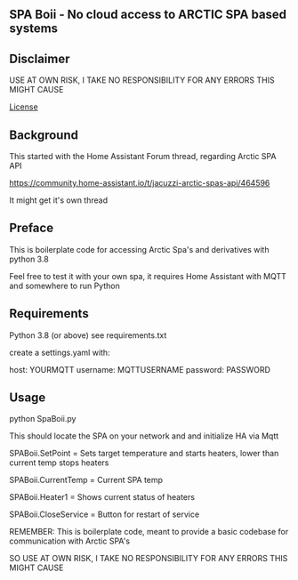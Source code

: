 ## SPA Boii - No cloud access to ARCTIC SPA based systems
## Disclaimer
USE AT OWN RISK, I TAKE NO RESPONSIBILITY FOR ANY ERRORS THIS MIGHT CAUSE

[License](License.md)

## Background 
This started with the Home Assistant Forum thread, regarding Arctic SPA API

https://community.home-assistant.io/t/jacuzzi-arctic-spas-api/464596

It might get it's own thread

## Preface

This is boilerplate code for accessing Arctic Spa's and derivatives with python 3.8

Feel free to test it with your own spa, it requires Home Assistant with MQTT and somewhere to run Python

## Requirements
Python 3.8 (or above)
see requirements.txt

create a settings.yaml with:

host: YOURMQTT
username: MQTTUSERNAME
password: PASSWORD

## Usage
python SpaBoii.py

This should locate the SPA on your network and and initialize HA via Mqtt


SPABoii.SetPoint = Sets target temperature and starts heaters, lower than current temp stops heaters

SPABoii.CurrentTemp = Current SPA temp

SPABoii.Heater1 = Shows current status of heaters

SPABoii.CloseService = Button for restart of service



REMEMBER: This is boilerplate code, meant to provide a basic codebase for communication with Arctic SPA's

SO USE AT OWN RISK, I TAKE NO RESPONSIBILITY FOR ANY ERRORS THIS MIGHT CAUSE




